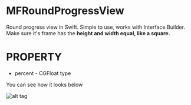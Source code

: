 # MFRoundProgressView
Round progress view in Swift. Simple to use, works with Interface Builder. Make sure it's frame has the **height and width equal, like a square.**

# PROPERTY
- percent - CGFloat type

You can see how it looks below 

![alt tag](http://i.imgur.com/kR2CGkw.gif)
